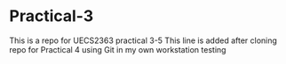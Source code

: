 # Practical-3
This is a repo for UECS2363 practical 3-5
This line is added after cloning repo for Practical 4
using Git in my own workstation
testing
